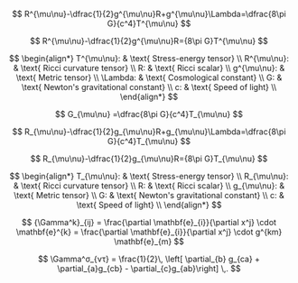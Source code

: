 $$
R^{\mu\nu}-\dfrac{1}{2}g^{\mu\nu}R+g^{\mu\nu}\Lambda=\dfrac{8\pi G}{c^4}T^{\mu\nu}
$$

$$
R^{\mu\nu}-\dfrac{1}{2}g^{\mu\nu}R={8\pi G}T^{\mu\nu}
$$

$$
\begin{align*}
T^{\mu\nu}: & \text{ Stress-energy tensor} \\
R^{\mu\nu}: & \text{ Ricci curvature tensor} \\
R: & \text{ Ricci scalar} \\
g^{\mu\nu}: & \text{ Metric tensor} \\
\Lambda: & \text{ Cosmological constant} \\
G: & \text{ Newton's gravitational constant} \\
c: & \text{ Speed of light} \\
\end{align*}
$$

$$
G_{\mu\nu} =\dfrac{8\pi G}{c^4}T_{\mu\nu}
$$


$$
R_{\mu\nu}-\dfrac{1}{2}g_{\mu\nu}R+g_{\mu\nu}\Lambda=\dfrac{8\pi G}{c^4}T_{\mu\nu}
$$

$$
R_{\mu\nu}-\dfrac{1}{2}g_{\mu\nu}R={8\pi G}T_{\mu\nu}
$$

$$
\begin{align*}
T_{\mu\nu}: & \text{ Stress-energy tensor} \\
R_{\mu\nu}: & \text{ Ricci curvature tensor} \\
R: & \text{ Ricci scalar} \\
g_{\mu\nu}: & \text{ Metric tensor} \\
G: & \text{ Newton's gravitational constant} \\
c: & \text{ Speed of light} \\
\end{align*}
$$

$$
{\Gamma^k}_{ij}
  = \frac{\partial \mathbf{e}_{i}}{\partial x^j} \cdot \mathbf{e}^{k}
  = \frac{\partial \mathbf{e}_{i}}{\partial x^j} \cdot g^{km} \mathbf{e}_{m}
$$

$$
\Gamma^σ_{ντ}
  = \frac{1}{2}\, \left[ \partial_{b} g_{ca} + \partial_{a}g_{cb} - \partial_{c}g_{ab}\right] \,.
$$
